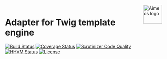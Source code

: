 <a href="https://aimeos.org/">
    <img src="https://aimeos.org/fileadmin/template/icons/logo.png" alt="Aimeos logo" title="Aimeos" align="right" height="60" />
</a>

# Adapter for Twig template engine

[![Build Status](https://travis-ci.org/aimeos/ai-twig.png?branch=master)](https://travis-ci.org/aimeos/ai-twig)
[![Coverage Status](https://coveralls.io/repos/aimeos/ai-twig/badge.svg?branch=master)](https://coveralls.io/r/aimeos/ai-twig?branch=master)
[![Scrutinizer Code Quality](https://scrutinizer-ci.com/g/aimeos/ai-twig/badges/quality-score.png?b=master)](https://scrutinizer-ci.com/g/aimeos/ai-twig/?branch=master)
[![HHVM Status](http://hhvm.h4cc.de/badge/aimeos/ai-twig.svg)](http://hhvm.h4cc.de/package/aimeos/ai-twig)
[![License](https://poser.pugx.org/aimeos/ai-twig/license.svg)](https://packagist.org/packages/aimeos/ai-twig)

